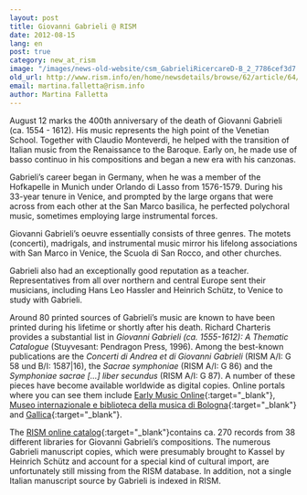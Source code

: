 ```yaml
---
layout: post
title: Giovanni Gabrieli @ RISM
date: 2012-08-15
lang: en
post: true
category: new_at_rism
image: "/images/news-old-website/csm_GabrieliRicercareD-B_2_7786cef3d7.jpg"
old_url: http://www.rism.info/en/home/newsdetails/browse/62/article/64/giovanni-gabrieli-rism.html
email: martina.falletta@rism.info
author: Martina Falletta
---
```


August 12 marks the 400th anniversary of the death of Giovanni Gabrieli (ca. 1554 - 1612). His music represents the high point of the Venetian School. Together with Claudio Monteverdi, he helped with the transition of Italian music from the Renaissance to the Baroque. Early on, he made use of basso continuo in his compositions and began a new era with his canzonas.

Gabrieli’s career began in Germany, when he was a member of the Hofkapelle in Munich under Orlando di Lasso from 1576-1579. During his 33-year tenure in Venice, and prompted by the large organs that were across from each other at the San Marco basilica, he perfected polychoral music, sometimes employing large instrumental forces.

Giovanni Gabrieli’s oeuvre essentially consists of three genres. The motets (concerti), madrigals, and instrumental music mirror his lifelong associations with San Marco in Venice, the Scuola di San Rocco, and other churches.


Gabrieli also had an exceptionally good reputation as a teacher. Representatives from all over northern and central Europe sent their musicians, including Hans Leo Hassler and Heinrich Schütz, to Venice to study with Gabrieli.

Around 80 printed sources of Gabrieli’s music are known to have been printed during his lifetime or shortly after his death. Richard Charteris provides a substantial list in _Giovanni Gabrieli (ca. 1555-1612): A Thematic Catalogue_ (Stuyvesant: Pendragon Press, 1996). Among the best-known publications are the _Concerti di Andrea et di Giovanni Gabrieli_ (RISM A/I: G 58 und B/I: 1587\|16), the _Sacrae symphoniae_ (RISM A/I: G 86) and the _Symphoniae sacrae […] liber secundus_ (RISM A/I: G 87). A number of these pieces have become available worldwide as digital copies. Online portals where you can see them include [Early Music Online](http://digirep.rhul.ac.uk/access/search.do?pg.e=true&pg_pp=10&pg_pg=1&hier.topic=52facdbd-19ce-2b92-dbd5-434289d29e8b&qs.tq=gabrieli%2C+giovanni&qs.q=gabrieli%2C+giovanni&sort_s=RANK&she_canDisplay=checked){:target="_blank"}, [Museo internazionale e biblioteca della musica di Bologna](http://badigit.comune.bologna.it/cmbm/scripts/gaspari/libri.asp?id=1968){:target="_blank"} and [Gallica](http://gallica.bnf.fr/Search?ArianeWireIndex=index&q=gabrieli%2C+giovanni&lang=DE&f_creator=Gabrieli%2C+Giovanni+.+Compositeur&p=1&f_typedoc=partitions){:target="_blank"}.

The [RISM online catalog](https://opac.rism.info/search?View=rism&author=Giovanni+Gabrieli){:target="_blank"}contains ca. 270 records from 38 different libraries for Giovanni Gabrieli’s compositions. The numerous Gabrieli manuscript copies, which were presumably brought to Kassel by Heinrich Schütz and account for a special kind of cultural import, are unfortunately still missing from the RISM database. In addition, not a single Italian manuscript source by Gabrieli is indexed in RISM.